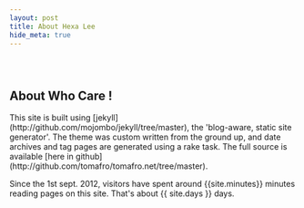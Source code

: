 ```yaml
---
layout: post
title: About Hexa Lee
hide_meta: true
---
```

<h2 style="padding-top:2em;">About Who Care !</h2>
This site is built using [jekyll](http://github.com/mojombo/jekyll/tree/master), the 'blog-aware, static site generator'.  The theme was custom written from the ground up, and date archives and tag pages are generated using a rake task.  The full source is available [here in github](http://github.com/tomafro/tomafro.net/tree/master).

Since the 1st sept. 2012, visitors have spent around {{site.minutes}} minutes reading pages on this site.  That's about {{ site.days }} days.
